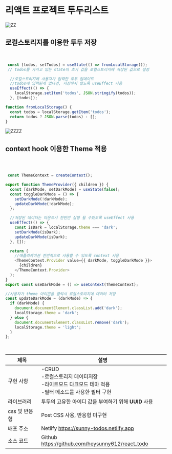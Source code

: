 # 리액트 프로젝트 투두리스트

![ZZ](https://github.com/heysunny612/react_todo/assets/127499117/6f8ad4d2-0a7a-4d1a-99c3-5272600678db)



## 로컬스토리지를 이용한 투두 저장

 <br/>

```js
 const [todos, setTodos] = useState(() => fromLocalStorage());
 // todos를 가지고 있는 state의 초기 값을 로컬스토리지에 저장된 값으로 설정

  //로컬스토리지에 사용자가 입력한 투두 업데이트
  //todos에 입력된게 없다면, 저장하지 않도록 useEffect 사용
  useEffect(() => {
    localStorage.setItem('todos', JSON.stringify(todos));
  }, [todos]);

function fromLocalStorage() {
  const todos = localStorage.getItem('todos');
  return todos ? JSON.parse(todos) : [];
}

```

![ZZZZ](https://github.com/heysunny612/react_todo/assets/127499117/28a3acc5-dca8-43e2-b186-d40bbf6fc67d)



## context hook 이용한 Theme 적용

<br/>

```js

 const ThemeContext = createContext();

export function ThemeProvider({ children }) {
  const [darkMode, setDarkMode] = useState(false);
  const toggleDarkMode = () => {
    setDarkMode(!darkMode);
    updateDarkMode(!darkMode);
  };

  //저장된 데이터는 마운트시 한번만 실행 될 수있도록 useEffect 사용
  useEffect(() => {
    const isDark = localStorage.theme === 'dark';
    setDarkMode(isDark);
    updateDarkMode(isDark);
  }, []);

  return (
    //애플리케이션 전반적으로 사용할 수 있도록 context 사용
    <ThemeContext.Provider value={{ darkMode, toggleDarkMode }}>
      {children}
    </ThemeContext.Provider>
  );
}
export const useDarkMode = () => useContext(ThemeContext);

//사용자가 theme 아이콘을 클릭시 로컬스토리지에 데이터 저장
const updateDarkMode = (darkMode) => {
  if (darkMode) {
    document.documentElement.classList.add('dark');
    localStorage.theme = 'dark';
  } else {
    document.documentElement.classList.remove('dark');
    localStorage.theme = 'light';
  }
};


```

<br/>

| 제목 | 설명 |
| --- | --- |
| 구현 사항 | -CRUD <br/> -로컬스토리지 데이터저장 <br/> -라이트모드 다크모드 테마 적용<br/> -필터 메소드를 사용한 필터 구현 |
| 라이브러리 | 투두의 고유한 아이디 값을 부여하기 위해 **UUID** 사용 |
| css 및 반응형  | Post CSS 사용, 반응형 미구현 |
| 배포 주소  | Netlify https://sunny-todos.netlify.app |
| 소스 코드  | Github  https://github.com/heysunny612/react_todo |


